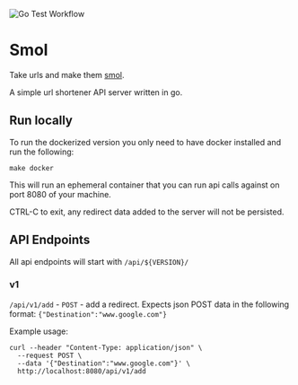 ![Go Test Workflow](https://github.com/lucasreed/smol/workflows/go%20test%20%26%20lint/badge.svg)
# Smol

Take urls and make them [smol](https://www.urbandictionary.com/define.php?term=Smol).

A simple url shortener API server written in go.

## Run locally

To run the dockerized version you only need to have docker installed and run the following:

`make docker`

This will run an ephemeral container that you can run api calls against on port 8080 of your machine.

CTRL-C to exit, any redirect data added to the server will not be persisted.

## API Endpoints

All api endpoints will start with `/api/${VERSION}/`

### v1
`/api/v1/add` - `POST` - add a redirect. Expects json POST data in the following format: `{"Destination":"www.google.com"}`

Example usage:

```shell
curl --header "Content-Type: application/json" \
  --request POST \
  --data '{"Destination":"www.google.com"}' \
  http://localhost:8080/api/v1/add
```
